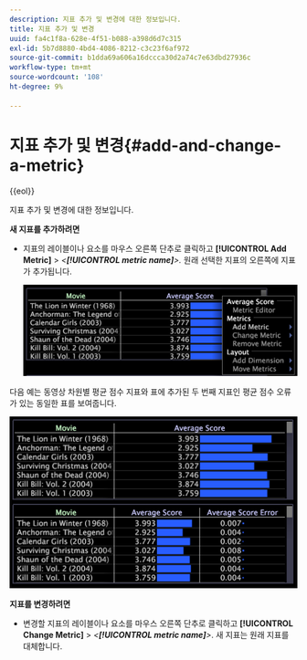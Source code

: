 ```yaml
---
description: 지표 추가 및 변경에 대한 정보입니다.
title: 지표 추가 및 변경
uuid: fa4c1f8a-628e-4f51-b088-a398d6d7c315
exl-id: 5b7d8880-4bd4-4086-8212-c3c23f6af972
source-git-commit: b1dda69a606a16dccca30d2a74c7e63dbd27936c
workflow-type: tm+mt
source-wordcount: '108'
ht-degree: 9%

---
```


# 지표 추가 및 변경{#add-and-change-a-metric}

{{eol}}

지표 추가 및 변경에 대한 정보입니다.

**새 지표를 추가하려면**

* 지표의 레이블이나 요소를 마우스 오른쪽 단추로 클릭하고 **[!UICONTROL Add Metric]** > *&lt;**[!UICONTROL metric name]**>.* 원래 선택한 지표의 오른쪽에 지표가 추가됩니다.

   ![](assets/mnu_Table_AddMetric.png)

다음 예는 동영상 차원별 평균 점수 지표와 표에 추가된 두 번째 지표인 평균 점수 오류가 있는 동일한 표를 보여줍니다.

![](assets/vis_Table_AddMetric.png)

**지표를 변경하려면**

* 변경할 지표의 레이블이나 요소를 마우스 오른쪽 단추로 클릭하고 **[!UICONTROL Change Metric]** > *&lt;**[!UICONTROL metric name]**>*. 새 지표는 원래 지표를 대체합니다.
